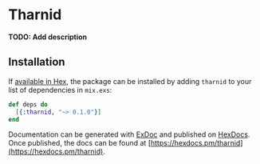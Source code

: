 # Tharnid

**TODO: Add description**

## Installation

If [available in Hex](https://hex.pm/docs/publish), the package can be installed
by adding `tharnid` to your list of dependencies in `mix.exs`:

```elixir
def deps do
  [{:tharnid, "~> 0.1.0"}]
end
```

Documentation can be generated with [ExDoc](https://github.com/elixir-lang/ex_doc)
and published on [HexDocs](https://hexdocs.pm). Once published, the docs can
be found at [https://hexdocs.pm/tharnid](https://hexdocs.pm/tharnid).

